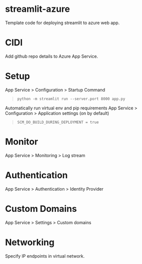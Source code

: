 # streamlit-azure
Template code for deploying streamlit to azure web app.

# CIDI
Add github repo details to Azure App Service.

# Setup 
App Service > Configuration > Startup Command
> `python -m streamlit run --server.port 8000 app.py`

Automatically run virtual env and pip requirements
App Service > Configuration > Application settings (on by default)
> `SCM_DO_BUILD_DURING_DEPLOYMENT = true`

# Monitor 
App Service > Monitoring > Log stream

# Authentication
App Service > Authentication > Identity Provider

# Custom Domains
App Service > Settings > Custom domains

# Networking
Specify IP endpoints in virtual network.

